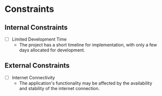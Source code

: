 # Constraints

## Internal Constraints

- [ ] Limited Development Time
  - The project has a short timeline for implementation, with only a few days
    allocated for development.

## External Constraints

- [ ] Internet Connectivity
  - The application's functionality may be affected by the availability and
    stability of the internet connection.
